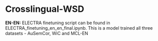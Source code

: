 # Crosslingual-WSD

**EN-EN:** ELECTRA finetuning script can be found in ELECTRA_finetuning_en_en_final.ipynb. This is a model trained all three datasets - AuSemCor, WiC and MCL-EN
